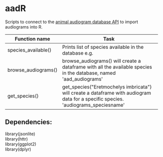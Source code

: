 # aadR
Scripts to connect to the [animal audiogram database API](https://github.com/MfN-Berlin/AnimalAudiogramDatabase_API/tree/1ff02de608924474f04ca25752a1539b8e7f92b9) to import audiograms into R.

|Function name|Task|
|--|--|
|species_available()|Prints list of species available in the database e.g. |
|browse_audiograms()|browse_audiograms() will create a dataframe with all the available species in the database, named 'aad_audiograms'|
|get_species()|get_species("Eretmochelys imbricata") will create a dataframe with audiogram data for a specific species. 'audiograms_speciesname'|



## Dependencies:  
library(jsonlite)  
library(httr)  
library(ggplot2)  
library(dplyr)  
